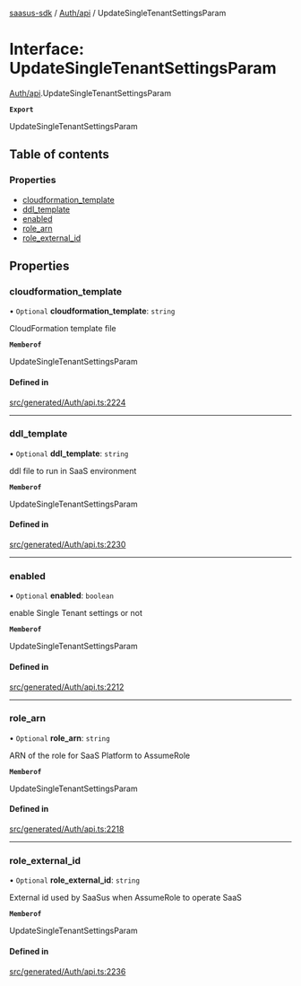 [saasus-sdk](../README.md) / [Auth/api](../modules/Auth_api.md) / UpdateSingleTenantSettingsParam

# Interface: UpdateSingleTenantSettingsParam

[Auth/api](../modules/Auth_api.md).UpdateSingleTenantSettingsParam

**`Export`**

UpdateSingleTenantSettingsParam

## Table of contents

### Properties

- [cloudformation\_template](Auth_api.UpdateSingleTenantSettingsParam.md#cloudformation_template)
- [ddl\_template](Auth_api.UpdateSingleTenantSettingsParam.md#ddl_template)
- [enabled](Auth_api.UpdateSingleTenantSettingsParam.md#enabled)
- [role\_arn](Auth_api.UpdateSingleTenantSettingsParam.md#role_arn)
- [role\_external\_id](Auth_api.UpdateSingleTenantSettingsParam.md#role_external_id)

## Properties

### cloudformation\_template

• `Optional` **cloudformation\_template**: `string`

CloudFormation template file

**`Memberof`**

UpdateSingleTenantSettingsParam

#### Defined in

[src/generated/Auth/api.ts:2224](https://github.com/saasus-platform/saasus-sdk-javascript/blob/c6c266c/src/generated/Auth/api.ts#L2224)

___

### ddl\_template

• `Optional` **ddl\_template**: `string`

ddl file to run in SaaS environment

**`Memberof`**

UpdateSingleTenantSettingsParam

#### Defined in

[src/generated/Auth/api.ts:2230](https://github.com/saasus-platform/saasus-sdk-javascript/blob/c6c266c/src/generated/Auth/api.ts#L2230)

___

### enabled

• `Optional` **enabled**: `boolean`

enable Single Tenant settings or not

**`Memberof`**

UpdateSingleTenantSettingsParam

#### Defined in

[src/generated/Auth/api.ts:2212](https://github.com/saasus-platform/saasus-sdk-javascript/blob/c6c266c/src/generated/Auth/api.ts#L2212)

___

### role\_arn

• `Optional` **role\_arn**: `string`

ARN of the role for SaaS Platform to AssumeRole

**`Memberof`**

UpdateSingleTenantSettingsParam

#### Defined in

[src/generated/Auth/api.ts:2218](https://github.com/saasus-platform/saasus-sdk-javascript/blob/c6c266c/src/generated/Auth/api.ts#L2218)

___

### role\_external\_id

• `Optional` **role\_external\_id**: `string`

External id used by SaaSus when AssumeRole to operate SaaS

**`Memberof`**

UpdateSingleTenantSettingsParam

#### Defined in

[src/generated/Auth/api.ts:2236](https://github.com/saasus-platform/saasus-sdk-javascript/blob/c6c266c/src/generated/Auth/api.ts#L2236)
